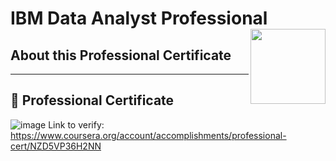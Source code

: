 # IBM Data Analyst Professional<img src="[https://raw.githubusercontent.com/roshangrewal/IBM-Data-Science-Professional-Certification/master/IBM-Banner.png]" align="right" width="120" />

##  About this Professional Certificate

---

## 🥇 Professional Certificate
![image](https://github.com/tienngm2049/IBM-Data-Analyst-Professional-Certificate/assets/131929681/84d227ac-e7ac-48df-82b3-f56c331fe363)
Link to verify: https://www.coursera.org/account/accomplishments/professional-cert/NZD5VP36H2NN

